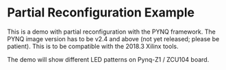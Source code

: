 # Partial Reconfiguration Example

This is a demo with partial reconfiguration with the PYNQ framework. 
The PYNQ image version has to be v2.4 and above (not yet released; please be patient).
This is to be compatible with the 2018.3 Xilinx tools.

The demo will show different LED patterns on Pynq-Z1 / ZCU104 board.
